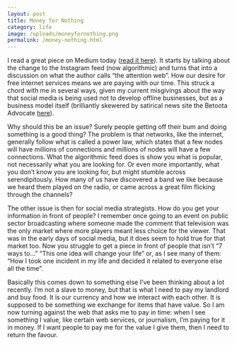 ```yaml
---
layout: post
title: Money for Nothing
category: life
image: /uploads/moneyfornothing.png
permalink: /money-nothing.html
---
```



I read a great piece on Medium today ([read it here](https://medium.com/re-write/instagram-and-the-cult-of-the-attention-web-how-the-free-internet-is-eating-itself-909b5713055e#.k0pwxifhj)). It starts by talking about the change to the Instagram feed (now algorithmic) and turns that into a discussion on what the author calls “the attention web”. How our desire for free internet services means we are paying with our time. This struck a chord with me in several ways, given my current misgivings about the way that social media is being used not to develop offline businesses, but as a business model itself (brilliantly skewered by satirical news site the Betoota Advocate [here](http://www.betootaadvocate.com/uncategorized/report-finds-90-of-hot-chicks-on-instagram-are-also-entrepreneurs/)).

Why should this be an issue? Surely people getting off their bum and doing something is a good thing? The problem is that networks, like the internet, generally follow what is called a power law, which states that a few nodes will have millions of connections and millions of nodes will have a few connections. What the algorithmic feed does is show you what is popular, not necessarily what you are looking for. Or even more importantly, what you don’t know you are looking for, but might stumble across serendipitously. How many of us have discovered a band we like because we heard them played on the radio, or came across a great film flicking through the channels?

The other issue is then for social media strategists. How do you get your information in front of people? I remember once going to an event on public sector broadcasting where someone made the comment that television was the only market where more players meant less choice for the viewer. That was in the early days of social media, but it does seem to hold true for that market too. Now you struggle to get a piece in front of people that isn’t “7 ways to…” “This one idea will change your life” or, as I see many of them: “How I took one incident in my life and decided it related to everyone else all the time”.

Basically this comes down to something else I’ve been thinking about a lot recently. I’m not a slave to money, but that is what I need to pay my landlord and buy food. It is our currency and how we interact with each other. It is supposed to be something we exchange for items that have value. So I am now turning against the web that asks me to pay in time: when I see something I value, like certain web services, or journalism, I’m paying for it in money. If I want people to pay me for the value I give them, then I need to return the favour.